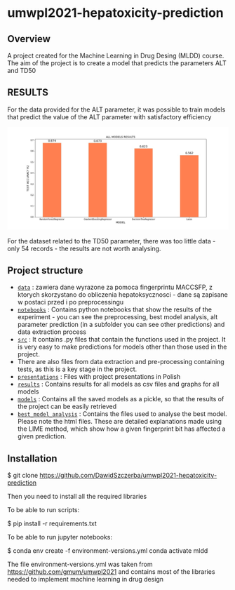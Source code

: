 # umwpl2021-hepatoxicity-prediction

## Overview

A project created for the Machine Learning in Drug Desing (MLDD) course. The aim of the project is to create a model that predicts the parameters ALT and TD50

## RESULTS
For the data provided for the ALT parameter, it was possible to train models that predict the value of the ALT parameter with satisfactory efficiency

![ALL MODELS RESULTS](/results/all_models_results.jpg "ALL MODELS RESULTS")

For the dataset related to the TD50 parameter, there was too little data - only 54 records - the results are not worth analysing.

## Project structure
* [`data`](/data) : zawiera dane wyrazone za pomoca fingerprintu MACCSFP, z ktorych skorzystano do obliczenia hepatoksycznosci - dane są zapisane w postaci przed i po preprocessingu
* [`notebooks`](/notebooks) : Contains python notebooks that show the results of the experiment - you can see the preprocessing, best model analysis, alt parameter prediction (in a subfolder you can see other predictions) and data extraction process
* [`src`](/src) : It contains .py files that contain the functions used in the project. It is very easy to make predictions for models other than those used in the project.
* There are also files from data extraction and pre-processing containing tests, as this is a key stage in the project.
* [`presentations`](/presentations) : Files with project presentations in Polish
* [`results`](/results) : Contains results for all models as csv files and graphs for all models
* [`models`](/models) : Contains all the saved models as a pickle, so that the results of the project can be easily retrieved
* [`best_model_analysis`](/best_model_analysis) : Contains the files used to analyse the best model.
Please note the html files. These are detailed explanations made using the LIME method, which show how a given fingerprint bit has affected a given prediction.


## Installation

$ git clone https://github.com/DawidSzczerba/umwpl2021-hepatoxicity-prediction

Then you need to install all the required libraries

To be able to run scripts:

$ pip install -r requirements.txt

To be able to run jupyter notebooks:

$ conda env create -f environment-versions.yml
  conda activate mldd

The file environment-versions.yml was taken from https://github.com/gmum/umwpl2021 and contains most of the libraries needed to implement machine learning in drug design

